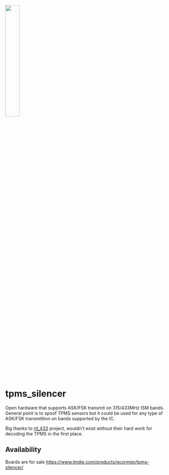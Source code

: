 <img  src="https://github.com/gcormier/tpms_silencer/blob/master/image.jpg"  width=30%/>

# tpms_silencer
Open hardware that supports ASK/FSK transmit on 315/433MHz ISM bands. General point is to spoof TPMS sensors but
it could be used for any type of ASK/FSK transmittion on bands supported by the IC.

Big thanks to <a href="https://github.com/merbanan/rtl_433">rtl_433</a> project, wouldn't exist without their hard work for
decoding the TPMS in the first place.

## Availability
Boards are for sale https://www.tindie.com/products/gcormier/tpms-silencer/